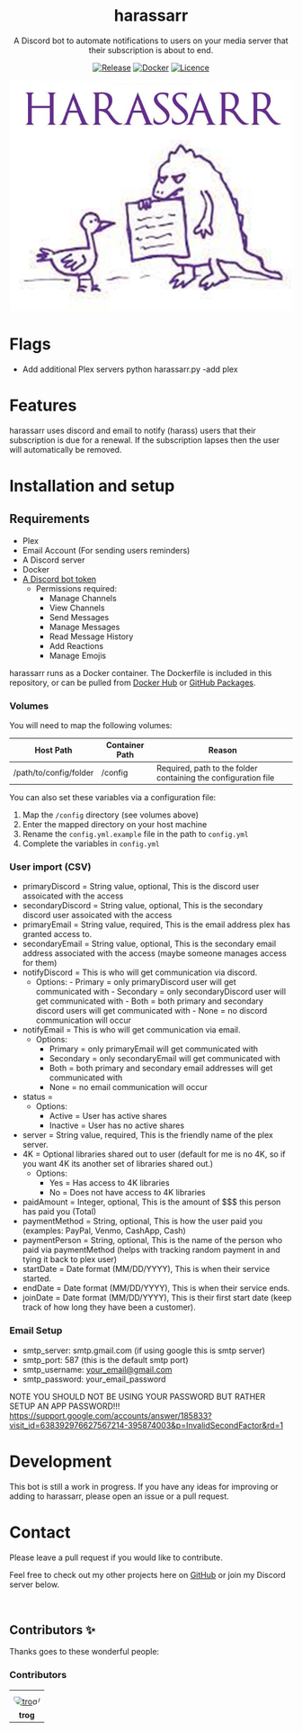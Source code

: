 <div align="center">

# harassarr

A Discord bot to automate notifications to users on your media server that their subscription is about to end.

[![Release](https://img.shields.io/github/v/release/mtrogman/harassarr?color=yellow&include_prereleases&label=version&style=flat-square)](https://github.com/mtrogman/harassarr/releases)
[![Docker](https://img.shields.io/docker/pulls/mtrogman/harassarr?style=flat-square)](https://hub.docker.com/r/mtrogman/harassarr)
[![Licence](https://img.shields.io/github/license/mtrogman/harassarr?style=flat-square)](https://opensource.org/licenses/GPL-3.0)


<img src="https://raw.githubusercontent.com/mtrogman/harassarr/master/logo.png" alt="logo">

</div>

# Flags
- Add additional Plex servers
    python harassarr.py -add plex
    
# Features

harassarr uses discord and email to notify (harass) users that their subscription is due for a renewal.  If the subscription lapses then the user will automatically be removed.    

# Installation and setup

## Requirements

- Plex
- Email Account (For sending users reminders)
- A Discord server
- Docker
- [A Discord bot token](https://www.digitaltrends.com/gaming/how-to-make-a-discord-bot/)
    - Permissions required:
        - Manage Channels
        - View Channels
        - Send Messages
        - Manage Messages
        - Read Message History
        - Add Reactions
        - Manage Emojis


harassarr runs as a Docker container. The Dockerfile is included in this repository, or can be pulled
from [Docker Hub](https://hub.docker.com/r/mtrogman/harassarr)
or [GitHub Packages](https://github.com/mtrogman/reharassarr/pkgs/container/harassarr).

### Volumes

You will need to map the following volumes:

| Host Path              | Container Path | Reason                                                                                            |
|------------------------|----------------|---------------------------------------------------------------------------------------------------|
| /path/to/config/folder | /config        | Required, path to the folder containing the configuration file                                    |



You can also set these variables via a configuration file:

1. Map the `/config` directory (see volumes above)
2. Enter the mapped directory on your host machine
3. Rename the ``config.yml.example`` file in the path to ``config.yml``
4. Complete the variables in ``config.yml``

### User import (CSV)
- primaryDiscord = String value, optional,  This is the discord user assoicated with the access
- secondaryDiscord = String value, optional,  This is the secondary discord user assoicated with the access
- primaryEmail = String value, required,  This is the email address plex has granted access to.
- secondaryEmail = String value, optional,  This is the secondary email address associated with the access (maybe someone manages access for them)
- notifyDiscord = This is who will get communication via discord.
  - Options: 
        - Primary = only primaryDiscord user will get communicated with
        - Secondary = only secondaryDiscord user will get communicated with
        - Both = both primary and secondary discord users will get communicated with
        - None = no discord communication will occur
- notifyEmail = This is who will get communication via email.
    - Options: 
        - Primary = only primaryEmail will get communicated with
        - Secondary = only secondaryEmail will get communicated with
        - Both = both primary and secondary email addresses will get communicated with
        - None = no email communication will occur
- status = 
    - Options:
        - Active = User has active shares
        - Inactive = User has no active shares
- server = String value, required, This is the friendly name of the plex server.
- 4K = Optional libraries shared out to user (default for me is no 4K, so if you want 4K its another set of libraries shared out.)
    - Options:
        - Yes = Has access to 4K libraries
        - No = Does not have access to 4K libraries
- paidAmount = Integer, optional, This is the amount of $$$ this person has paid you (Total)
- paymentMethod = String, optional, This is how the user paid you (examples: PayPal, Venmo, CashApp, Cash)
- paymentPerson = String, optional, This is the name of the person who paid via paymentMethod (helps with tracking random payment in and tying it back to plex user)
- startDate = Date format (MM/DD/YYYY), This is when their service started.
- endDate = Date format (MM/DD/YYYY), This is when their service ends.
- joinDate = Date format (MM/DD/YYYY), This is their first start date (keep track of how long they have been a customer).

### Email Setup
  - smtp_server: smtp.gmail.com (if using google this is smtp server)
  - smtp_port: 587 (this is the default smtp port)
  - smtp_username: your_email@gmail.com
  -  smtp_password: your_email_password
    
NOTE YOU SHOULD NOT BE USING YOUR PASSWORD BUT RATHER SETUP AN APP PASSWORD!!!
https://support.google.com/accounts/answer/185833?visit_id=638392976627567214-395874003&p=InvalidSecondFactor&rd=1

# Development

This bot is still a work in progress. If you have any ideas for improving or adding to harassarr, please open an issue
or a pull request.

# Contact

Please leave a pull request if you would like to contribute.

Feel free to check out my other projects here on [GitHub](https://github.com/mtrogman) or join my Discord server below.

<div align="center">
	<p>
		<a href="https://discord.gg/jp68q5C3pr"><img src="https://discordapp.com/api/guilds/783077604101455882/widget.png?style=banner2" alt="" /></a>
	</p>
</div>

## Contributors ✨

Thanks goes to these wonderful people:

<!-- ALL-CONTRIBUTORS-LIST:START - Do not remove or modify this section -->
<!-- prettier-ignore-start -->
<!-- markdownlint-disable -->

### Contributors

<table>
<tr>
    <td align="center" style="word-wrap: break-word; width: 75.0; height: 75.0">
        <a href=https://github.com/mtrogman>
            <img src=https://avatars.githubusercontent.com/u/47980633?v=4 width="50;"  style="border-radius:50%;align-items:center;justify-content:center;overflow:hidden;padding-top:10px" alt=trog/>
            <br />
            <sub style="font-size:14px"><b>trog</b></sub>
        </a>
    </td>
</tr>
</table>

<table>

</table>

<!-- markdownlint-restore -->
<!-- prettier-ignore-end -->

<!-- ALL-CONTRIBUTORS-LIST:END -->
